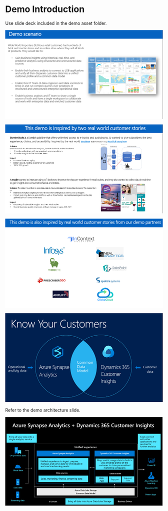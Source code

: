 # Demo Introduction

Use slide deck included in the demo asset folder.

![](./media/02-01.png)

![](./media/02-02.png)

![](./media/02-03.png)

![](./media/02-04.png)

Refer to the demo architecture slide.

![](./media/02-05.png)


